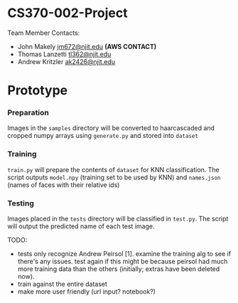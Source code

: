 # CS370-002-Project

Team Member Contacts:
- John Makely jm672@njit.edu **(AWS CONTACT)**
- Thomas Lanzetti tl362@njit.edu
- Andrew Kritzler ak2426@njit.edu

# Prototype
### Preparation
Images in the `samples` directory will be converted to haarcascaded and cropped numpy arrays using `generate.py` and stored into `dataset`

### Training
`train.py` will prepare the contents of `dataset` for KNN classification. The script outputs `model.npy` (training set to be used by KNN) and `names.json` (names of faces with their relative ids)

### Testing
Images placed in the `tests` directory will be classified in `test.py`. The script will output the predicted name of each test image.

TODO:
- tests only recognize Andrew Peirsol [1]. examine the training alg to see if there's any issues. test again if this might be because peirsol had much more training data than the others (initially; extras have been deleted now).
- train against the entire dataset
- make more user friendly (url input? notebook?)
